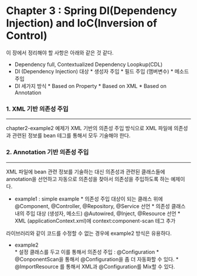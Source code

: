 Chapter 3 : Spring DI(Dependency Injection) and IoC(Inversion of Control)
=======================================================================================
이 장에서 정리해야 할 사항은 아래와 같은 것 같다.

* Dependency full, Contextualized Dependency Loopkup(CDL)
* DI (Dependency Injection) 대상
      * 생성자 주입
      * 필드 주입 (맴버변수)
      * 메소드 주입
* DI 세가지 방식
      * Based on Property
      * Based on XML
      * Based on Annotation

### 1. XML 기반 의존성 주입
---------------------------------------------------------------------------------------
chapter2-example2 예제가 XML 기반의 의존성 주입 방식으로 XML 파일에 의존성과 관련된 정보를 bean 테그를 통해서 모두 기술해야 한다.

### 2. Annotation 기반 의존성 주입
---------------------------------------------------------------------------------------
XML 파일에 bean 관련 정보를 기술하는 대신 의존성과 관련된 클래스들에 annotation을 선언하고
자동으로 의존성을 찾아서 의존성을 주입하도록 하는 예제이다.

* example1 : simple example
      * 의존성 주입 대상이 되는 클래스 위에 @Component, @Controller, @Repository, @Service 선언
      * 의존성 클래스 내의 주입 대상 (생성자, 메소드) @Autowired, @Inject, @Resource 선언
      * XML (applicationContext.xml)에 context:component-scan 테그 추가

라이브러리와 같이 코드를 수정할 수 없는 경우에 example2 방식은 유용하다.

* example2         
      * 설정 클래스를 두고 이를 통해서 의존성 주입 : @Configuration
      * @ConponentScan을 통해서 @Configuration을 좀 더 자동화할 수 있다.
      * @ImportResource 를 통해서 XML과 @Configuration를 Mix할 수 있다.